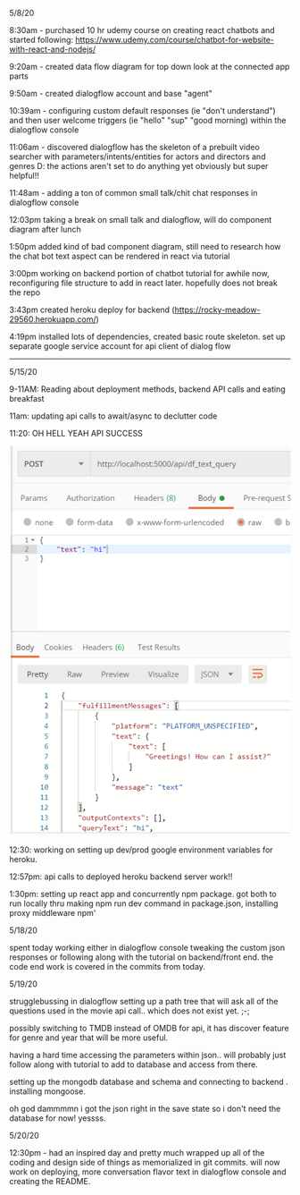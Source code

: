 5/8/20

8:30am - purchased 10 hr udemy course on creating react chatbots and started following: https://www.udemy.com/course/chatbot-for-website-with-react-and-nodejs/

9:20am - created data flow diagram for top down look at the connected app parts

9:50am - created dialogflow account and base "agent"

10:39am - configuring custom default responses (ie "don't understand") and then user welcome triggers (ie "hello" "sup" "good morning) within the dialogflow console

11:06am - discovered dialogflow has the skeleton of a prebuilt video searcher with parameters/intents/entities for actors and directors and genres D: the actions aren't set to do anything yet obviously but super helpful!!

11:48am - adding a ton of common small talk/chit chat responses in dialogflow console

12:03pm taking a break on small talk and dialogflow, will do component diagram after lunch

1:50pm added kind of bad component diagram, still need to research how the chat bot text aspect can be rendered in react via tutorial

3:00pm working on backend portion of chatbot tutorial for awhile now, reconfiguring file structure to add in react later. hopefully does not break the repo

3:43pm created heroku deploy for backend (https://rocky-meadow-29560.herokuapp.com/)

4:19pm installed lots of dependencies, created basic route skeleton. set up separate google service account for api client of dialog flow


------
 
 5/15/20

 9-11AM: Reading about deployment methods, backend API calls and eating breakfast

 11am: updating api calls to await/async to declutter code

 11:20: OH HELL YEAH API SUCCESS  

![API success](public/img/liftoff.PNG)  


12:30: working on setting up dev/prod google environment variables for heroku.

12:57pm: api calls to deployed heroku backend server work!!

1:30pm: setting up react app and concurrently npm package. got both to run locally thru making npm run dev command in package.json, installing proxy middleware npm'


5/18/20

spent today working either in dialogflow console tweaking the custom json responses or following along with the tutorial on backend/front end. the code end work is covered in the commits from today.

5/19/20

strugglebussing in dialogflow setting up a path tree that will ask all of the questions used in the movie api call.. which does not exist yet. ;-;

possibly switching to TMDB instead of OMDB for api, it has discover feature for genre and year that will be more useful.

having a hard time accessing the parameters within json.. will probably just follow along with tutorial to add to database and access from there.

setting up the mongodb database and schema and connecting to backend . installing mongoose.

oh god dammmmn i got the json right in the save state so i don't need the database for now! yessss.



5/20/20

12:30pm - had an inspired day and pretty much wrapped up all of the coding and design side of things as memorialized in git commits. will now work on deploying, more conversation flavor text in dialogflow console and creating the README.